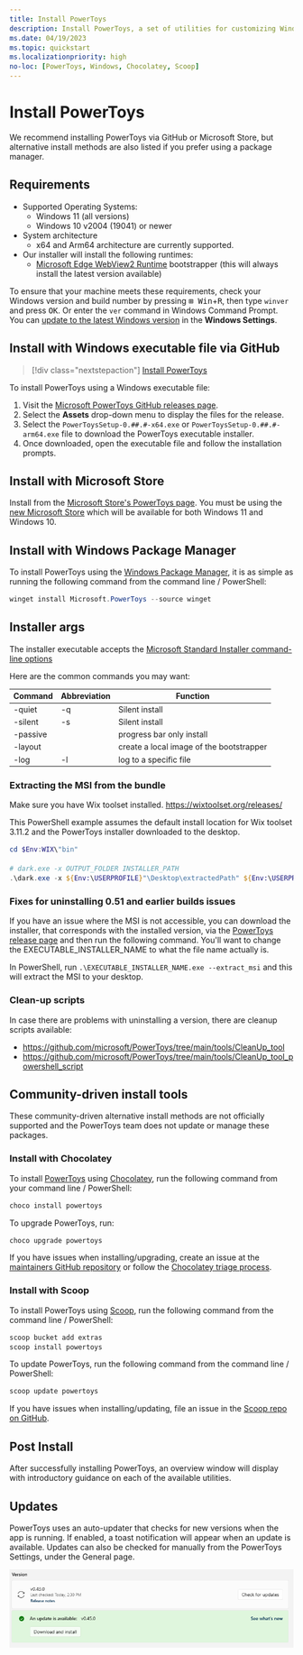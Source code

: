 ```yaml
---
title: Install PowerToys
description: Install PowerToys, a set of utilities for customizing Windows, using an executable file or package manager (WinGet, Chocolatey, Scoop).
ms.date: 04/19/2023
ms.topic: quickstart
ms.localizationpriority: high
no-loc: [PowerToys, Windows, Chocolatey, Scoop]
---
```


# Install PowerToys

We recommend installing PowerToys via GitHub or Microsoft Store, but alternative install methods are also listed if you prefer using a package manager.

## Requirements

- Supported Operating Systems:
  - Windows 11 (all versions)
  - Windows 10 v2004 (19041) or newer
- System architecture
  - x64 and Arm64 architecture are currently supported.
- Our installer will install the following runtimes:
  - [Microsoft Edge WebView2 Runtime](https://go.microsoft.com/fwlink/p/?LinkId=2124703) bootstrapper (this will always install the latest version available)

To ensure that your machine meets these requirements, check your Windows version and build number by pressing <kbd>⊞ Win</kbd>+<kbd>R</kbd>, then type `winver` and press <kbd>OK</kbd>. Or enter the `ver` command in Windows Command Prompt. You can [update to the latest Windows version](ms-settings:windowsupdate) in the **Windows Settings**.

## Install with Windows executable file via GitHub

> [!div class="nextstepaction"]
> [Install PowerToys](https://aka.ms/installpowertoys)

To install PowerToys using a Windows executable file:

1. Visit the [Microsoft PowerToys GitHub releases page](https://aka.ms/installpowertoys).
2. Select the **Assets** drop-down menu to display the files for the release.
3. Select the `PowerToysSetup-0.##.#-x64.exe` or `PowerToysSetup-0.##.#-arm64.exe` file to download the PowerToys executable installer.
4. Once downloaded, open the executable file and follow the installation prompts.

## Install with Microsoft Store

Install from the [Microsoft Store's PowerToys page](https://aka.ms/getPowertoys). You must be using the [new Microsoft Store](https://blogs.windows.com/windowsExperience/2021/06/24/building-a-new-open-microsoft-store-on-windows-11/) which will be available for both Windows 11 and Windows 10.

## Install with Windows Package Manager

To install PowerToys using the [Windows Package Manager](../package-manager/winget/index.md), it is as simple as running the following command from the command line / PowerShell:

```powershell
winget install Microsoft.PowerToys --source winget
```

## Installer args

The installer executable accepts the [Microsoft Standard Installer command-line options](/windows/win32/msi/standard-installer-command-line-options)

Here are the common commands you may want:

| Command  | Abbreviation | Function     |
|----------|--------------| ------------ |
| -quiet   | -q           | Silent install |
| -silent  | -s           | Silent install |
| -passive |              | progress bar only install |
| -layout  |              | create a local image of the bootstrapper |
| -log     | -l           | log to a specific file |

### Extracting the MSI from the bundle

Make sure you have Wix toolset installed. https://wixtoolset.org/releases/

This PowerShell example assumes the default install location for Wix toolset 3.11.2 and the PowerToys installer downloaded to the desktop.

```powershell
cd $Env:WIX\"bin"

# dark.exe -x OUTPUT_FOLDER INSTALLER_PATH
.\dark.exe -x ${Env:\USERPROFILE}"\Desktop\extractedPath" ${Env:\USERPROFILE}"\Desktop\PowerToysSetup-0.53.0-x64.exe"
```

### Fixes for uninstalling 0.51 and earlier builds issues

If you have an issue where the MSI is not accessible, you can download the installer, that corresponds with the installed version, via the [PowerToys release page](https://github.com/microsoft/PowerToys/releases) and then run the following command. You'll want to change the EXECUTABLE_INSTALLER_NAME to what the file name actually is.

In PowerShell, run `.\EXECUTABLE_INSTALLER_NAME.exe --extract_msi` and this will extract the MSI to your desktop.

### Clean-up scripts

In case there are problems with uninstalling a version, there are cleanup scripts available:

- https://github.com/microsoft/PowerToys/tree/main/tools/CleanUp_tool
- https://github.com/microsoft/PowerToys/tree/main/tools/CleanUp_tool_powershell_script

## Community-driven install tools

These community-driven alternative install methods are not officially supported and the PowerToys team does not update or manage these packages.

### Install with Chocolatey

To install [PowerToys](https://community.chocolatey.org/packages/powertoys) using [Chocolatey](https://chocolatey.org/), run the following command from your command line / PowerShell:

```powershell
choco install powertoys
```

To upgrade PowerToys, run:

```powershell
choco upgrade powertoys
```

If you have issues when installing/upgrading, create an issue at the [maintainers GitHub repository](https://github.com/mkevenaar/chocolatey-packages/issues) or follow the [Chocolatey triage process](https://docs.chocolatey.org/en-us/community-repository/users/package-triage-process).

### Install with Scoop

To install PowerToys using [Scoop](https://scoop.sh/), run the following command from the command line / PowerShell:

```powershell
scoop bucket add extras
scoop install powertoys
```

To update PowerToys, run the following command from the command line / PowerShell:

```powershell
scoop update powertoys
```

If you have issues when installing/updating, file an issue in the [Scoop repo on GitHub](https://github.com/lukesampson/scoop/issues).

## Post Install

After successfully installing PowerToys, an overview window will display with introductory guidance on each of the available utilities.

## Updates

PowerToys uses an auto-updater that checks for new versions when the app is running. If enabled, a toast notification will appear when an update is available. Updates can also be checked for manually from the PowerToys Settings, under the General page.

![PowerToys Update.](../images/powertoys-updates.png)
